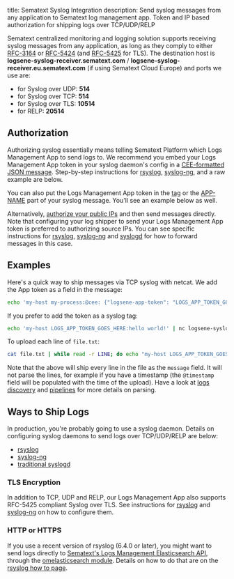 title: Sematext Syslog Integration
description: Send syslog messages from any application to Sematext log management app. Token and IP based authorization for shipping logs over TCP/UDP/RELP

Sematext centralized monitoring and logging solution supports receiving syslog messages from any application, as long as
they comply to either [RFC-3164](https://tools.ietf.org/html/rfc3164) or
[RFC-5424](https://tools.ietf.org/html/rfc5424) (and
[RFC-5425](https://tools.ietf.org/html/rfc5425) for TLS). The
destination host is **logsene-syslog-receiver.sematext.com** / **logsene-syslog-receiver.eu.sematext.com** (if using Sematext Cloud Europe) and ports we use are:

  - for Syslog over UDP: **514**
  - for Syslog over TCP: **514**
  - for Syslog over TLS: **10514**
  - for RELP: **20514**

## Authorization

Authorizing syslog essentially means telling Sematext Platform which Logs Management App to send logs to. We recommend you embed your Logs Management App token in your syslog daemon's config in a [CEE-formatted JSON message](/docs/logs/json-messages-over-syslog). Step-by-step instructions for [rsyslog](/docs/logs/rsyslog), [syslog-ng](/docs/logs/syslog-ng), and a raw example are below.

You can also put the Logs Management App token in the [tag](https://datatracker.ietf.org/doc/html/rfc3164#section-4.1.3) or the [APP-NAME](https://datatracker.ietf.org/doc/html/rfc5424#section-6.2.5) part of your syslog message. You'll see an example below as well.

Alternatively, [authorize your public IPs](/docs/logs/authorizing-ips-for-syslog) and then send messages directly. Note that configuring your log shipper to send your Logs Management App token is preferred to authorizing source IPs. You can see specific instructions for [rsyslog](/docs/logs/rsyslog), [syslog-ng](/docs/logs/syslog-ng) and [syslogd](/docs/logs/syslogd) for how to forward messages in this case.  

## Examples

Here's a quick way to ship messages via TCP syslog with netcat. We add the App token as a field in the message:

``` bash
echo 'my-host my-process:@cee: {"logsene-app-token": "LOGS_APP_TOKEN_GOES_HERE", "message": "hello world!"}' | nc logsene-syslog-receiver.sematext.com 514
```

If you prefer to add the token as a syslog tag:

``` bash
echo 'my-host LOGS_APP_TOKEN_GOES_HERE:hello world!' | nc logsene-syslog-receiver.sematext.com 514
```

To upload each line of `file.txt`:

``` bash
cat file.txt | while read -r LINE; do echo "my-host LOGS_APP_TOKEN_GOES_HERE:$LINE"; done | nc logsene-syslog-receiver.sematext.com 514
```

Note that the above will ship every line in the file as the `message` field. It will not parse the lines, for example if you have a timestamp (the `@timestamp` field will be populated with the time of the upload). Have a look at [logs discovery](/docs/logs/discovery/intro) and [pipelines](/docs/logs/pipelines) for more details on parsing.

## Ways to Ship Logs

In production, you're probably going to use a syslog daemon. Details on configuring syslog daemons to send logs over TCP/UDP/RELP are below:

  - [rsyslog](/docs/logs/rsyslog)
  - [syslog-ng](/docs/logs/syslog-ng)
  - [traditional syslogd](/docs/logs/syslogd)

### TLS Encryption

In addition to TCP, UDP and RELP, our Logs Management App also supports RFC-5425 compliant Syslog over TLS. See instructions for [rsyslog](/docs/logs/rsyslog) and [syslog-ng](/docs/logs/syslog-ng) on how to configure them.

### HTTP or HTTPS

If you use a recent version of rsyslog (6.4.0 or later), you might want to send logs directly to [Sematext's Logs Management Elasticsearch API](/docs/logs/index-events-via-elasticsearch-api), through the [omelasticsearch module](http://www.rsyslog.com/doc/omelasticsearch.html). Details on how
to do that are on the [rsyslog how to page](/docs/logs/rsyslog).

